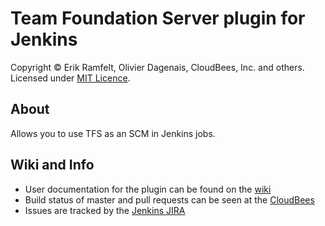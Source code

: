 Team Foundation Server plugin for Jenkins
============================
Copyright &copy; Erik Ramfelt, Olivier Dagenais, CloudBees, Inc. and others.
Licensed under [MIT Licence].
 
About
-----
Allows you to use TFS as an SCM in Jenkins jobs.

Wiki and Info
-------------
* User documentation for the plugin can be found on the [wiki]
* Build status of master and pull requests can be seen at the [CloudBees]
* Issues are tracked by the [Jenkins JIRA]

[wiki]: http://wiki.jenkins-ci.org/display/JENKINS/Team+Foundation+Server+Plugin
[MIT Licence]: http://opensource.org/licenses/MIT
[CloudBees]: https://jenkins.ci.cloudbees.com/job/plugins/job/tfs-plugin/
[Jenkins JIRA]: http://issues.jenkins-ci.org/secure/IssueNavigator.jspa?mode=hide&reset=true&jqlQuery=project+%3D+JENKINS+AND+status+in+%28Open%2C+%22In+Progress%22%2C+Reopened%29+AND+component+%3D+%27tfs%27
